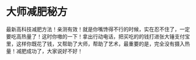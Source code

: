 # 大师减肥秘方

最新高科技减肥方法！亲测有效！就是你嘴馋得不行的时候，实在忍不住了，一定要吃高热量了！这时你嗷的一下！拿出行动电话，把买吃的的钱打进张大锤支付宝里，这样你既花了钱，又帮助了大师，帮助了艺术，最重要的是，完全没有摄入热量！减肥成功了，大家说好不好！
